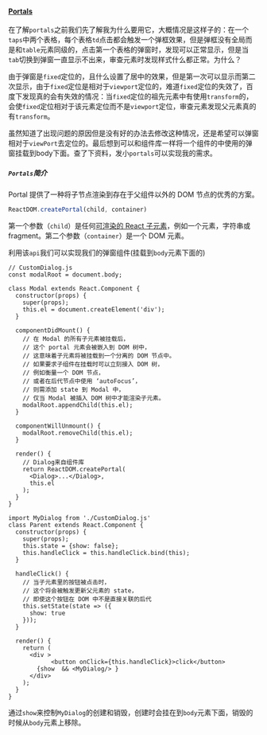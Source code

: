 #### [Portals](https://zh-hans.reactjs.org/docs/portals.html)

在了解`portals`之前我们先了解我为什么要用它，大概情况是这样子的：在一个`taps`中两个表格，每个表格`td`点击都会触发一个弹框效果，但是弹框没有全局而是和`table`元素同级的，点击第一个表格的弹窗时，发现可以正常显示，但是当`tab`切换到弹窗一直显示不出来，审查元素时发现样式什么都正常。为什么？

由于弹窗是`fixed`定位的，且什么设置了居中的效果，但是第一次可以显示而第二次显示，由于`fixed`定位是相对于`viewport`定位的，难道`fixed`定位的失效了，百度下发现真的会有失效的情况：当`fixed`定位的祖先元素中有使用`transform`的，会使`fixed`定位相对于该元素定位而不是`viewport`定位，审查元素发现父元素真的有`transform`。

虽然知道了出现问题的原因但是没有好的办法去修改这种情况，还是希望可以弹窗相对于`viewPort`去定位的。最后想到可以和组件库一样将一个组件的中使用的弹窗挂载到body下面。查了下资料，发小`portals`可以实现我的需求。

##### `Portals`简介

Portal 提供了一种将子节点渲染到存在于父组件以外的 DOM 节点的优秀的方案。

```jsx
ReactDOM.createPortal(child, container)
```

第一个参数（`child`）是任何[可渲染的 React 子元素](https://zh-hans.reactjs.org/docs/react-component.html#render)，例如一个元素，字符串或 fragment。第二个参数（`container`）是一个 DOM 元素。

利用该`api`我们可以实现我们的弹窗组件(挂载到`body`元素下面的)

```react
// CustomDialog.js
const modalRoot = document.body;

class Modal extends React.Component {
  constructor(props) {
    super(props);
    this.el = document.createElement('div');
  }

  componentDidMount() {
    // 在 Modal 的所有子元素被挂载后，
    // 这个 portal 元素会被嵌入到 DOM 树中，
    // 这意味着子元素将被挂载到一个分离的 DOM 节点中。
    // 如果要求子组件在挂载时可以立刻接入 DOM 树，
    // 例如衡量一个 DOM 节点，
    // 或者在后代节点中使用 ‘autoFocus’，
    // 则需添加 state 到 Modal 中，
    // 仅当 Modal 被插入 DOM 树中才能渲染子元素。
    modalRoot.appendChild(this.el);
  }

  componentWillUnmount() {
    modalRoot.removeChild(this.el);
  }

  render() {
    // Dialog来自组件库
    return ReactDOM.createPortal(
      <Dialog>...</Dialog>,
      this.el
    );
  }
}
```

```react
import MyDialog from './CustomDialog.js'
class Parent extends React.Component {
  constructor(props) {
    super(props);
    this.state = {show: false};
    this.handleClick = this.handleClick.bind(this);
  }

  handleClick() {
    // 当子元素里的按钮被点击时，
    // 这个将会被触发更新父元素的 state，
    // 即使这个按钮在 DOM 中不是直接关联的后代
    this.setState(state => ({
      show: true
    }));
  }

  render() {
    return (
      <div >
  			<button onClick={this.handleClick}>click</button>
        {show  && <MyDialog/> }
      </div>
    );
  }
}
```

通过`show`来控制`MyDialog`的创建和销毁，创建时会挂在到`body`元素下面，销毁的时候从`body`元素上移除。

